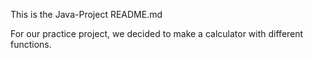 This is the Java-Project README.md  
  
For our practice project, we decided to make a calculator with 
different functions.